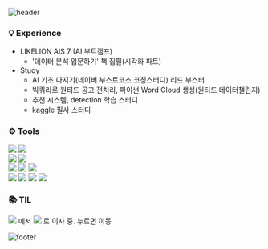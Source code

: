 ![header](https://capsule-render.vercel.app/api?type=slice&color=CDE4AD&height=80&section=header&text=aimaimee&fontSize=60&fontColor=FFFFFF&fontAlign=85&fontAlignY=38&rotate=5)

### 💡 Experience
- LIKELION AIS 7 (AI 부트캠프)
  - '데이터 분석 입문하기' 책 집필(시각화 파트)
- Study
  - AI 기초 다지기(네이버 부스트코스 코칭스터디) 리드 부스터
  - 빅쿼리로 원티드 공고 전처리, 파이썬 Word Cloud 생성(원티드 데이터챌린지)
  - 추천 시스템, detection 학습 스터디
  - kaggle 필사 스터디


### ⚙ Tools
<img src="https://img.shields.io/badge/MySQL-4479A1?style=flat&logo=mysql&logoColor=white"/> <img src="https://img.shields.io/badge/Python-3776AB?style=flat&logo=python&logoColor=white"/><br>
<img src="https://img.shields.io/badge/Streamlit-FF4B4B?style=flat&logo=streamlit&logoColor=white"/> <img src="https://img.shields.io/badge/Tableau-E97627?style=flat&logo=tableau&logoColor=white"/><br>
<img src="https://img.shields.io/badge/VScode-007ACC?style=flat&logo=visualstudiocode&logoColor=white"/> <img src="https://img.shields.io/badge/Jupyter-F37626?style=flat&logo=jupyter&logoColor=white"/> <img src="https://img.shields.io/badge/Anaconda-44A833?style=flat&logo=anaconda&logoColor=white"/><br>
<img src="https://img.shields.io/badge/GitHub-181717?style=flat&logo=github&logoColor=white"/> <img src="https://img.shields.io/badge/Notion-000000?style=flat&logo=notion&logoColor=white"/> <img src="https://img.shields.io/badge/Discord-5865F2?style=flat&logo=discord&logoColor=white"/> <img src="https://img.shields.io/badge/Slack-4A154B?style=flat&logo=slack&logoColor=white"/>

### 📚 TIL
<a href="https://velog.io/@aimaimee" target="_blank"><img src="https://img.shields.io/badge/velog-20C997?style=flat&logo=velog&logoColor=white&link=https://velog.io/@aimaimee"/></a> 에서 <a href="https://aimaimee.tistory.com/" target="_blank"><img src="https://img.shields.io/badge/TISTORY-000000?style=plastic&logo=tistory&logoColor=white"/></a> 로 이사 중. 누르면 이동

![footer](https://capsule-render.vercel.app/api?type=slice&color=CDE4AD&height=80&section=footer)


<!--
**aimaimee/aimaimee** is a ✨ _special_ ✨ repository because its `README.md` (this file) appears on your GitHub profile.

Here are some ideas to get you started:

- 🔭 I’m currently working on ...
- 🌱 I’m currently learning ...
- 👯 I’m looking to collaborate on ...
- 🤔 I’m looking for help with ...
- 💬 Ask me about ...
- 📫 How to reach me: ...
- 😄 Pronouns: ...
- ⚡ Fun fact: ...
-->
